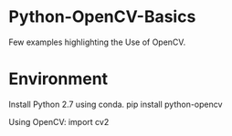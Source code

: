# Python-OpenCV-Basics
Few examples highlighting the Use of OpenCV.

# Environment

Install Python 2.7 using conda.
pip install python-opencv

Using OpenCV: import cv2

